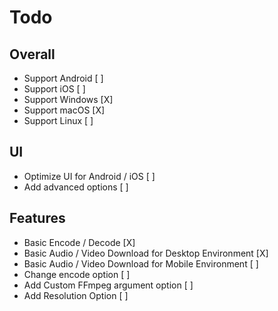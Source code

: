 # Todo

## Overall

- Support Android [ ]
- Support iOS [ ]
- Support Windows [X]
- Support macOS [X]
- Support Linux [ ]

## UI

- Optimize UI for Android / iOS [ ]
- Add advanced options [ ]

## Features

- Basic Encode / Decode [X]
- Basic Audio / Video Download for Desktop Environment [X]
- Basic Audio / Video Download for Mobile Environment [ ]
- Change encode option [ ]
- Add Custom FFmpeg argument option [ ]
- Add Resolution Option [ ]
